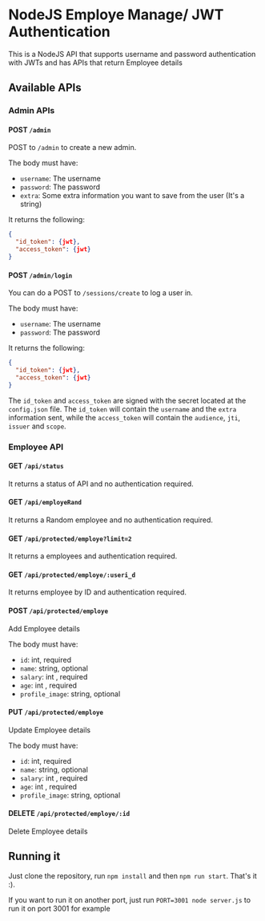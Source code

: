# NodeJS Employe Manage/ JWT Authentication 

This is a NodeJS API that supports username and password authentication with JWTs and has APIs that return Employee details

## Available APIs

### Admin APIs

#### POST `/admin`

POST to `/admin` to create a new admin.

The body must have:

* `username`: The username
* `password`: The password
* `extra`: Some extra information you want to save from the user (It's a string)

It returns the following:

```json
{
  "id_token": {jwt},
  "access_token": {jwt}
}
```


#### POST `/admin/login`

You can do a POST to `/sessions/create` to log a user in.

The body must have:

* `username`: The username
* `password`: The password

It returns the following:

```json
{
  "id_token": {jwt},
  "access_token": {jwt}
}
```

The `id_token` and `access_token` are signed with the secret located at the `config.json` file. The `id_token` will contain the `username` and the `extra` information sent, while the `access_token` will contain the `audience`, `jti`, `issuer` and `scope`.



### Employee API


#### GET `/api/status`

It returns a status of API and no authentication required.


#### GET `/api/employeRand`

It returns a Random employee and no authentication required.


#### GET `/api/protected/employe?limit=2`

It returns a employees and authentication required.



#### GET `/api/protected/employe/:useri_d`

It returns employee by ID and authentication required.



#### POST `/api/protected/employe`

Add Employee details

The body must have:

* `id`: int, required
* `name`: string, optional
* `salary`: int , required
* `age`: int , required
* `profile_image`: string, optional


#### PUT `/api/protected/employe`

Update Employee details

The body must have:

* `id`: int, required
* `name`: string, optional
* `salary`: int , required
* `age`: int , required
* `profile_image`: string, optional


#### DELETE `/api/protected/employe/:id`

Delete Employee details




## Running it

Just clone the repository, run `npm install` and then `npm run start`. That's it :).

If you want to run it on another port, just run `PORT=3001 node server.js` to run it on port 3001 for example
